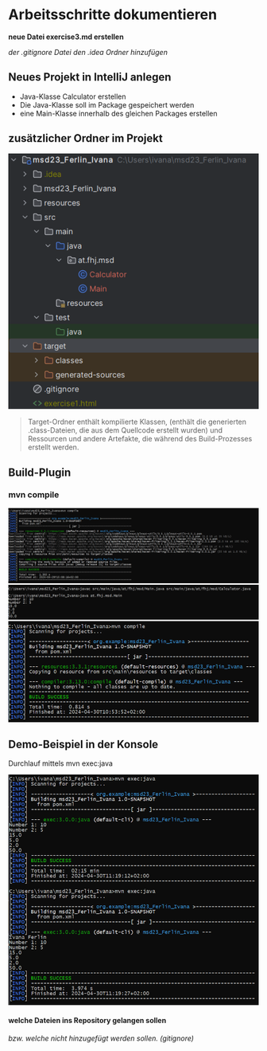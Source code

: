 # Arbeitsschritte dokumentieren

**neue Datei exercise3.md erstellen**

*der .gitignore Datei den .idea Ordner hinzufügen*

## Neues Projekt in IntelliJ anlegen

- Java-Klasse Calculator erstellen
- Die Java-Klasse soll im Package gespeichert werden
- eine Main-Klasse innerhalb des gleichen Packages erstellen

## zusätzlicher Ordner im Projekt

![screenshot](resources\images\ex3_1.png)

>Target-Ordner enthält kompilierte Klassen, (enthält die generierten .class-Dateien, die aus dem Quellcode erstellt wurden)
und Ressourcen und andere Artefakte, die während des Build-Prozesses erstellt werden.

## Build-Plugin

### mvn compile

![screenshot](resources\images\ex3_2.png)
![screenshot](resources\images\ex3_2b.png)
![screenshot](resources\images\ex3_2a.png)

## Demo-Beispiel in der Konsole

Durchlauf mittels mvn exec:java

![screenshot](resources\images\ex3_3.png)

####  welche Dateien ins Repository gelangen sollen

*bzw. welche nicht hinzugefügt werden sollen. (gitignore)*